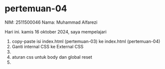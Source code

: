 # pertemuan-04

 NIM: 2511500046
 Nama: Muhammad Alfarezi

 Hari ini. kamis 16 oktober 2024, saya mempelajari
 <ol>
 <li> copy-paste isi index.html (pertemuan-03) ke index.html (pertemuan-04) </li>
 <li> Ganti internal CSS ke External CSS <li>
 <li> aturan css untuk body dan global reset <li>
 <ol>